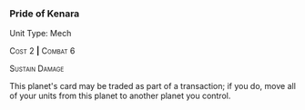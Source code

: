 ### **Pride of Kenara**

Unit Type: Mech 

<span style="font-variant:small-caps;">Cost</span> 2 __|__ <span style="font-variant:small-caps;">Combat</span> 6

<span style="font-variant:small-caps;">Sustain Damage</span>

This planet's card may be traded as part of a transaction; if you do, move all of your units from this planet to another planet you control.
